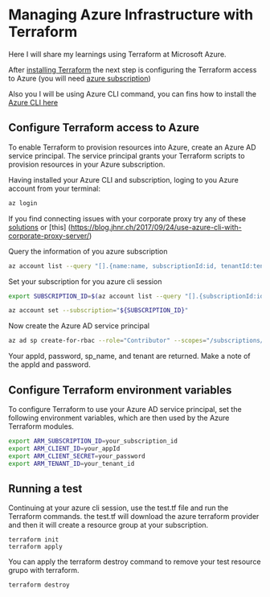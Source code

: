 # Managing Azure Infrastructure with Terraform 

Here I will share my learnings using Terraform at Microsoft Azure. 

After [installing Terraform](https://www.terraform.io/downloads.html)  the next step is configuring the Terraform access to Azure (you will need [azure subscription](https://azure.microsoft.com/free/?ref=microsoft.com&utm_source=microsoft.com&utm_medium=docs&utm_campaign=visualstudio))

Also you I will be using Azure CLI command, you can fins how to install the [Azure CLI here](https://docs.microsoft.com/en-us/cli/azure/install-azure-cli?view=azure-cli-latest)


## Configure Terraform access to Azure
To enable Terraform to provision resources into Azure, create an Azure AD service principal. The service principal grants your Terraform scripts to provision resources in your Azure subscription.

Having installed your Azure CLI and subscription, loging to you Azure account from your terminal:

```bash
az login
```

If you find connecting issues with your corporate proxy try any of these [solutions](https://github.com/Azure/azure-cli/blob/dev/doc/use_cli_effectively.md#working-behind-a-proxy) or [this] (https://blog.jhnr.ch/2017/09/24/use-azure-cli-with-corporate-proxy-server/)

Query the information of you azure subscription
```bash
az account list --query "[].{name:name, subscriptionId:id, tenantId:tenantId}"
```

Set your subscription for you azure cli session 
```bash
export SUBSCRIPTION_ID=$(az account list --query "[].{subscriptionId:id}")

az account set --subscription="${SUBSCRIPTION_ID}"
```

Now create the Azure AD service principal
```bash
az ad sp create-for-rbac --role="Contributor" --scopes="/subscriptions/${SUBSCRIPTION_ID}"
```

Your appId, password, sp_name, and tenant are returned. Make a note of the appId and password.

## Configure Terraform environment variables
To configure Terraform to use your Azure AD service principal, set the following environment variables, which are then used by the Azure Terraform modules.

```bash
export ARM_SUBSCRIPTION_ID=your_subscription_id
export ARM_CLIENT_ID=your_appId
export ARM_CLIENT_SECRET=your_password
export ARM_TENANT_ID=your_tenant_id
```

## Running a test
Continuing at your azure cli session, use the test.tf file and run the Terraform commands.
the test.tf will download the azure terraform provider and then it will create a resource group at your subscription.
```
terraform init
terraform apply
```

You can apply the terraform destroy command to remove your test resource grupo with terraform.

```
terraform destroy
```

